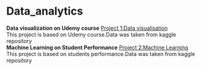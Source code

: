 # Data_analytics
**Data visualization on Udemy course**
[Project 1:Data visualisation](https://github.com/nafiya1236/data_analytics/blob/main/udemy%20course%20P.ipynb)\
This project is based on Udemy course.Data was taken from kaggle repository\
**Machine Learning on Student Performance**
[Project 2:Machine Learning](https://github.com/nafiya1236/data_analytics/blob/main/student%20performance%20ML.ipynb)\
This project is based on students performance.Data was taken from kaggle repository
